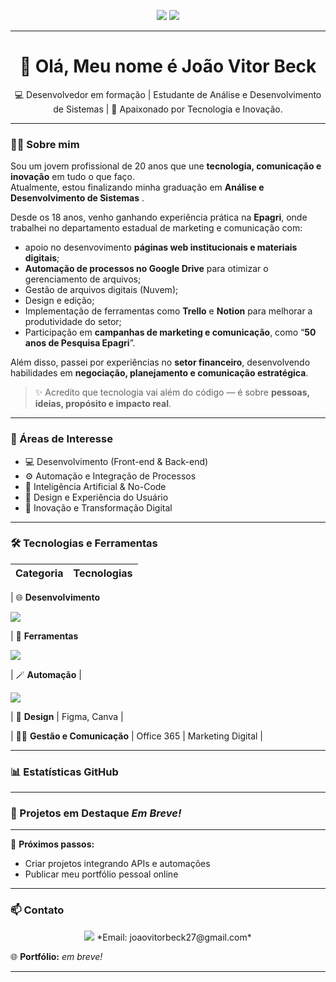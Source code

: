 
<p align="center">
  <a href="https://www.linkedin.com/in/jo%C3%A3o-vitor-beck-409904288/"><img src="https://img.shields.io/badge/-LinkedIn-0077B5?style=for-the-badge&logo=linkedin&logoColor=white" /></a>
  <a href="https://github.com/joaovitorbeck"><img src="https://img.shields.io/badge/-GitHub-181717?style=for-the-badge&logo=github&logoColor=white" /></a>
</p>

---


<h1 align="center">👋 Olá, Meu nome é João Vitor Beck</h1>

<p align="center">
💻 Desenvolvedor em formação |  Estudante de Análise e Desenvolvimento de Sistemas | 🚀 Apaixonado por Tecnologia e Inovação.
</p>

---

### 👨‍💻 Sobre mim

Sou um jovem profissional de 20 anos que une **tecnologia, comunicação e inovação** em tudo o que faço.  
Atualmente, estou finalizando minha graduação em **Análise e Desenvolvimento de Sistemas** . 

Desde os 18 anos, venho ganhando experiência prática na **Epagri**, onde trabalhei no departamento estadual de marketing e comunicação com:
- apoio no desenvovimento  **páginas web institucionais e materiais digitais**;
- **Automação de processos no Google Drive** para otimizar o gerenciamento de arquivos;
- Gestão de arquivos digitais (Nuvem);
- Design e edição;
- Implementação de ferramentas como **Trello** e **Notion** para melhorar a produtividade do setor;
- Participação em **campanhas de marketing e comunicação**, como “**50 anos de Pesquisa Epagri**”.

Além disso, passei por experiências no **setor financeiro**, desenvolvendo habilidades em **negociação, planejamento e comunicação estratégica**.

> ✨ Acredito que tecnologia vai além do código — é sobre **pessoas, ideias, propósito e impacto real**.

---

### 🧠 Áreas de Interesse

- 💻 Desenvolvimento (Front-end & Back-end)
- ⚙️ Automação e Integração de Processos
- 🤖 Inteligência Artificial & No-Code
- 🧩 Design e Experiência do Usuário
- 🚀 Inovação e Transformação Digital

---

### 🛠️ Tecnologias e Ferramentas

| Categoria | Tecnologias |
|------------|--------------|

| 🌐 **Desenvolvimento** <p align="left">
  <img src="https://skillicons.dev/icons?i=html,css,javascript" />
</p>

| 🧰 **Ferramentas** <p align="left">
  <img src="https://skillicons.dev/icons?i=git,github,vscode,figma,notion,trello" />
</p>

| 🪄 **Automação** | <p align="left">
  <img src="https://skillicons.dev/icons?i=googlecloud" />
</p> 

| 🎨 **Design** | Figma, Canva |

| 🧑‍💼 **Gestão e Comunicação** | Office 365 | Marketing Digital |

---

### 📊 Estatísticas GitHub



---

### 📁 Projetos em Destaque *Em Breve!*



---



🧭 **Próximos passos:**    
- Criar projetos integrando APIs e automações  
- Publicar meu portfólio pessoal online  

---

### 📫 Contato
 
<p align="center">
  <a href="https://linkedin.com/in/joaovitorbeck"><img src="https://img.shields.io/badge/LinkedIn-0077B5?style=for-the-badge&logo=linkedin&logoColor=white"/></a>
   *Email: joaovitorbeck27@gmail.com*
  
🌐 **Portfólio:** *em breve!*  

---


